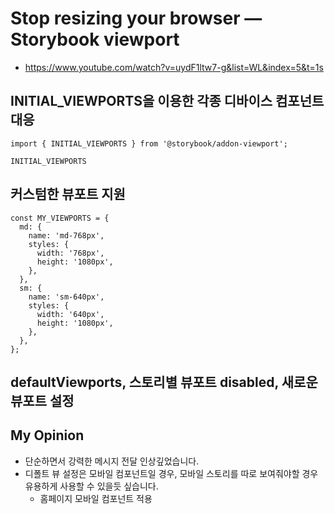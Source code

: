 # Stop resizing your browser — Storybook viewport

- https://www.youtube.com/watch?v=uydF1ltw7-g&list=WL&index=5&t=1s

## INITIAL_VIEWPORTS을 이용한 각종 디바이스 컴포넌트 대응

```
import { INITIAL_VIEWPORTS } from '@storybook/addon-viewport';

INITIAL_VIEWPORTS
```

## 커스텀한 뷰포트 지원

```
const MY_VIEWPORTS = {
  md: {
    name: 'md-768px',
    styles: {
      width: '768px',
      height: '1080px',
    },
  },
  sm: {
    name: 'sm-640px',
    styles: {
      width: '640px',
      height: '1080px',
    },
  },
};

```

## defaultViewports, 스토리별 뷰포트 disabled, 새로운 뷰포트 설정

## My Opinion

- 단순하면서 강력한 메시지 전달 인상깊었습니다.
- 디폴트 뷰 설정은 모바일 컴포넌트일 경우, 모바일 스토리를 따로 보여줘야할 경우 유용하게 사용할 수 있을듯 싶습니다.
  - 홈페이지 모바일 컴포넌트 적용
